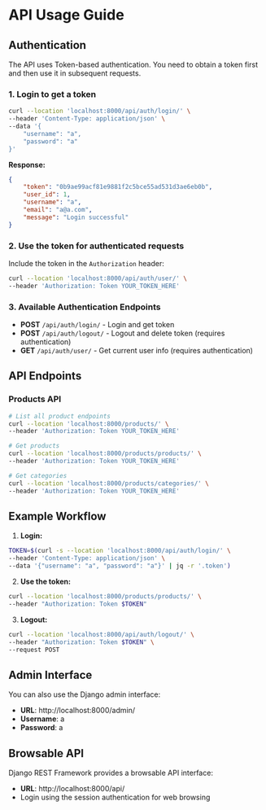 # API Usage Guide

## Authentication

The API uses Token-based authentication. You need to obtain a token first and then use it in subsequent requests.

### 1. Login to get a token

```bash
curl --location 'localhost:8000/api/auth/login/' \
--header 'Content-Type: application/json' \
--data '{
    "username": "a",
    "password": "a"
}'
```

**Response:**
```json
{
    "token": "0b9ae99acf81e9881f2c5bce55ad531d3ae6eb0b",
    "user_id": 1,
    "username": "a",
    "email": "a@a.com",
    "message": "Login successful"
}
```

### 2. Use the token for authenticated requests

Include the token in the `Authorization` header:

```bash
curl --location 'localhost:8000/api/auth/user/' \
--header 'Authorization: Token YOUR_TOKEN_HERE'
```

### 3. Available Authentication Endpoints

- **POST** `/api/auth/login/` - Login and get token
- **POST** `/api/auth/logout/` - Logout and delete token (requires authentication)
- **GET** `/api/auth/user/` - Get current user info (requires authentication)

## API Endpoints

### Products API

```bash
# List all product endpoints
curl --location 'localhost:8000/products/' \
--header 'Authorization: Token YOUR_TOKEN_HERE'

# Get products
curl --location 'localhost:8000/products/products/' \
--header 'Authorization: Token YOUR_TOKEN_HERE'

# Get categories  
curl --location 'localhost:8000/products/categories/' \
--header 'Authorization: Token YOUR_TOKEN_HERE'
```

## Example Workflow

1. **Login:**
```bash
TOKEN=$(curl -s --location 'localhost:8000/api/auth/login/' \
--header 'Content-Type: application/json' \
--data '{"username": "a", "password": "a"}' | jq -r '.token')
```

2. **Use the token:**
```bash
curl --location 'localhost:8000/products/products/' \
--header "Authorization: Token $TOKEN"
```

3. **Logout:**
```bash
curl --location 'localhost:8000/api/auth/logout/' \
--header "Authorization: Token $TOKEN" \
--request POST
```

## Admin Interface

You can also use the Django admin interface:
- **URL**: http://localhost:8000/admin/
- **Username**: a
- **Password**: a

## Browsable API

Django REST Framework provides a browsable API interface:
- **URL**: http://localhost:8000/api/
- Login using the session authentication for web browsing

